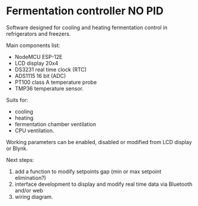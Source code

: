 # Fermentation controller NO PID


Software designed for cooling and heating fermentation control in refrigerators and freezers.

Main components list:
- NodeMCU ESP-12E
- LCD display 20x4
- DS3231 real time clock (RTC)
- ADS1115 16 bit (ADC)
- PT100 class A temperature probe
- TMP36 temperature sensor.

Suits for:
- cooling
- heating
- fermentation chamber ventilation
- CPU ventilation.

Working parameters can be enabled, disabled or modified from LCD display or Blynk.

Next steps:
1) add a function to modify setpoints gap (min or max setpoint elimination?)
2) interface development to display and modify real time data via Bluetooth and/or web
3) wiring diagram.

